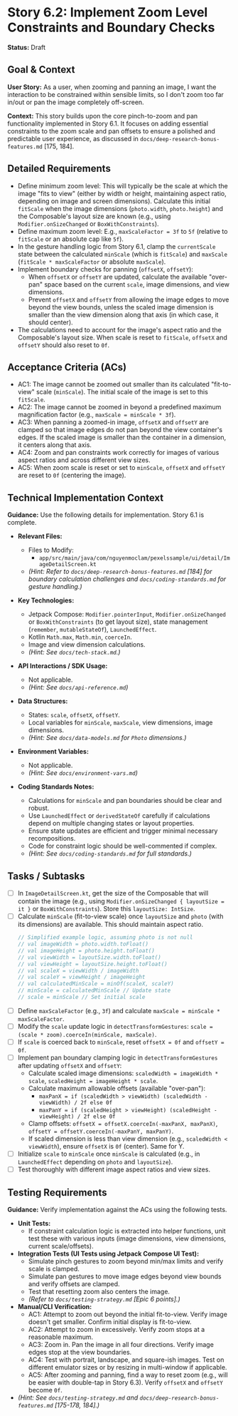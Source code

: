 
# Story 6.2: Implement Zoom Level Constraints and Boundary Checks

**Status:** Draft

## Goal & Context

**User Story:** As a user, when zooming and panning an image, I want the interaction to be constrained within sensible limits, so I don't zoom too far in/out or pan the image completely off-screen.

**Context:** This story builds upon the core pinch-to-zoom and pan functionality implemented in Story 6.1. It focuses on adding essential constraints to the zoom scale and pan offsets to ensure a polished and predictable user experience, as discussed in `docs/deep-research-bonus-features.md` [175, 184].

## Detailed Requirements

* Define minimum zoom level: This will typically be the scale at which the image "fits to view" (either by width or height, maintaining aspect ratio, depending on image and screen dimensions). Calculate this initial `fitScale` when the image dimensions (`photo.width`, `photo.height`) and the Composable's layout size are known (e.g., using `Modifier.onSizeChanged` or `BoxWithConstraints`).
* Define maximum zoom level: E.g., `maxScaleFactor = 3f` to `5f` (relative to `fitScale` or an absolute cap like `5f`).
* In the gesture handling logic from Story 6.1, clamp the `currentScale` state between the calculated `minScale` (which is `fitScale`) and `maxScale` (`fitScale * maxScaleFactor` or absolute `maxScale`).
* Implement boundary checks for panning (`offsetX`, `offsetY`):
    * When `offsetX` or `offsetY` are updated, calculate the available "over-pan" space based on the current `scale`, image dimensions, and view dimensions.
    * Prevent `offsetX` and `offsetY` from allowing the image edges to move beyond the view bounds, unless the scaled image dimension is smaller than the view dimension along that axis (in which case, it should center).
* The calculations need to account for the image's aspect ratio and the Composable's layout size. When scale is reset to `fitScale`, `offsetX` and `offsetY` should also reset to `0f`.

## Acceptance Criteria (ACs)

* AC1: The image cannot be zoomed out smaller than its calculated "fit-to-view" scale (`minScale`). The initial scale of the image is set to this `fitScale`.
* AC2: The image cannot be zoomed in beyond a predefined maximum magnification factor (e.g., `maxScale = minScale * 3f`).
* AC3: When panning a zoomed-in image, `offsetX` and `offsetY` are clamped so that image edges do not pan beyond the view container's edges. If the scaled image is smaller than the container in a dimension, it centers along that axis.
* AC4: Zoom and pan constraints work correctly for images of various aspect ratios and across different view sizes.
* AC5: When zoom scale is reset or set to `minScale`, `offsetX` and `offsetY` are reset to `0f` (centering the image).

## Technical Implementation Context

**Guidance:** Use the following details for implementation. Story 6.1 is complete.

* **Relevant Files:**
    * Files to Modify:
        * `app/src/main/java/com/nguyenmoclam/pexelssample/ui/detail/ImageDetailScreen.kt`
    * _(Hint: Refer to `docs/deep-research-bonus-features.md` [184] for boundary calculation challenges and `docs/coding-standards.md` for gesture handling.)_

* **Key Technologies:**
    * Jetpack Compose: `Modifier.pointerInput`, `Modifier.onSizeChanged` or `BoxWithConstraints` (to get layout size), state management (`remember`, `mutableStateOf`), `LaunchedEffect`.
    * Kotlin `Math.max`, `Math.min`, `coerceIn`.
    * Image and view dimension calculations.
    * _(Hint: See `docs/tech-stack.md`.)_

* **API Interactions / SDK Usage:**
    * Not applicable.
    * _(Hint: See `docs/api-reference.md`)_

* **Data Structures:**
    * States: `scale`, `offsetX`, `offsetY`.
    * Local variables for `minScale`, `maxScale`, view dimensions, image dimensions.
    * _(Hint: See `docs/data-models.md` for `Photo` dimensions.)_

* **Environment Variables:**
    * Not applicable.
    * _(Hint: See `docs/environment-vars.md`)_

* **Coding Standards Notes:**
    * Calculations for `minScale` and pan boundaries should be clear and robust.
    * Use `LaunchedEffect` or `derivedStateOf` carefully if calculations depend on multiple changing states or layout properties.
    * Ensure state updates are efficient and trigger minimal necessary recompositions.
    * Code for constraint logic should be well-commented if complex.
    * _(Hint: See `docs/coding-standards.md` for full standards.)_

## Tasks / Subtasks

* [ ] In `ImageDetailScreen.kt`, get the size of the Composable that will contain the image (e.g., using `Modifier.onSizeChanged { layoutSize = it }` or `BoxWithConstraints`). Store this `layoutSize: IntSize`.
* [ ] Calculate `minScale` (fit-to-view scale) once `layoutSize` and `photo` (with its dimensions) are available. This should maintain aspect ratio.
    ```kotlin
    // Simplified example logic, assuming photo is not null
    // val imageWidth = photo.width.toFloat()
    // val imageHeight = photo.height.toFloat()
    // val viewWidth = layoutSize.width.toFloat()
    // val viewHeight = layoutSize.height.toFloat()
    // val scaleX = viewWidth / imageWidth
    // val scaleY = viewHeight / imageHeight
    // val calculatedMinScale = minOf(scaleX, scaleY)
    // minScale = calculatedMinScale // Update state
    // scale = minScale // Set initial scale
    ```
* [ ] Define `maxScaleFactor` (e.g., `3f`) and calculate `maxScale = minScale * maxScaleFactor`.
* [ ] Modify the `scale` update logic in `detectTransformGestures`: `scale = (scale * zoom).coerceIn(minScale, maxScale)`.
* [ ] If `scale` is coerced back to `minScale`, reset `offsetX = 0f` and `offsetY = 0f`.
* [ ] Implement pan boundary clamping logic in `detectTransformGestures` after updating `offsetX` and `offsetY`:
    * Calculate scaled image dimensions: `scaledWidth = imageWidth * scale`, `scaledHeight = imageHeight * scale`.
    * Calculate maximum allowable offsets (available "over-pan"):
        * `maxPanX = if (scaledWidth > viewWidth) (scaledWidth - viewWidth) / 2f else 0f`
        * `maxPanY = if (scaledHeight > viewHeight) (scaledHeight - viewHeight) / 2f else 0f`
    * Clamp offsets: `offsetX = offsetX.coerceIn(-maxPanX, maxPanX)`, `offsetY = offsetY.coerceIn(-maxPanY, maxPanY)`.
    * If scaled dimension is less than view dimension (e.g., `scaledWidth < viewWidth`), ensure `offsetX` is `0f` (center). Same for Y.
* [ ] Initialize `scale` to `minScale` once `minScale` is calculated (e.g., in `LaunchedEffect` depending on `photo` and `layoutSize`).
* [ ] Test thoroughly with different image aspect ratios and view sizes.

## Testing Requirements

**Guidance:** Verify implementation against the ACs using the following tests.

* **Unit Tests:**
    * If constraint calculation logic is extracted into helper functions, unit test these with various inputs (image dimensions, view dimensions, current scale/offsets).
* **Integration Tests (UI Tests using Jetpack Compose UI Test):**
    * Simulate pinch gestures to zoom beyond min/max limits and verify scale is clamped.
    * Simulate pan gestures to move image edges beyond view bounds and verify offsets are clamped.
    * Test that resetting zoom also centers the image.
    * _(Refer to `docs/testing-strategy.md` [Epic 6 points].)_
* **Manual/CLI Verification:**
    * AC1: Attempt to zoom out beyond the initial fit-to-view. Verify image doesn't get smaller. Confirm initial display is fit-to-view.
    * AC2: Attempt to zoom in excessively. Verify zoom stops at a reasonable maximum.
    * AC3: Zoom in. Pan the image in all four directions. Verify image edges stop at the view boundaries.
    * AC4: Test with portrait, landscape, and square-ish images. Test on different emulator sizes or by resizing in multi-window if applicable.
    * AC5: After zooming and panning, find a way to reset zoom (e.g., will be easier with double-tap in Story 6.3). Verify `offsetX` and `offsetY` become `0f`.
* _(Hint: See `docs/testing-strategy.md` and `docs/deep-research-bonus-features.md` [175-178, 184].)_